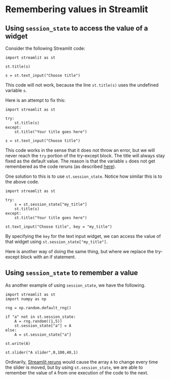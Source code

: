# Remembering values in Streamlit

## Using `session_state` to access the value of a widget

Consider the following Streamlit code:

```
import streamlit as st

st.title(s)

s = st.text_input("Choose title")
```

This code will not work, because the line `st.title(s)` uses the undefined variable `s`.

Here is an attempt to fix this:

```
import streamlit as st

try:
    st.title(s)
except:
    st.title("Your title goes here")    

s = st.text_input("Choose title")
```

This code works in the sense that it does not throw an error, but we will never reach the `try` portion of the try-except block.  The title will always stay fixed as the default value.  The reason is that the variable `s` does not get remembered as the code reruns (as described [here](Week4/reruns-Streamlit.md)).

One solution to this is to use `st.session_state`.  Notice how similar this is to the above code.

```
import streamlit as st

try:
    s = st.session_state["my_title"]
    st.title(s)
except:
    st.title("Your title goes here")

st.text_input("Choose title", key = "my_title")
```

By specifying the `key` for the text input widget, we can access the value of that widget using `st.session_state["my_title"]`.

Here is another way of doing the same thing, but where we replace the try-except block with an if statement.

## Using `session_state` to remember a value

As another example of using `session_state`, we have the following.

```
import streamlit as st
import numpy as np

rng = np.random.default_rng()

if "a" not in st.session_state:
    A = rng.random((1,5))
    st.session_state["a"] = A
else:
    A = st.session_state["a"]
    
st.write(A)

st.slider("A slider",0,100,40,1)
```
Ordinarily, [Streamlit reruns](Week4/reruns-Streamlit.md) would cause the array `A` to change every time the slider is moved, but by using `st.session_state`, we are able to remember the value of `A` from one execution of the code to the next.
